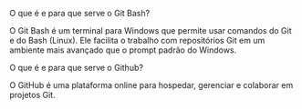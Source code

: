 O que é e para que serve o Git Bash?

O Git Bash é um terminal para Windows que permite usar comandos do Git e do Bash (Linux). Ele facilita o trabalho com repositórios Git em um ambiente mais avançado que o prompt padrão do Windows.

O que é e para que serve o Github?

O GitHub é uma plataforma online para hospedar, gerenciar e colaborar em projetos Git.